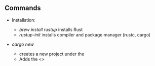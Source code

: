 ## Commands
* Installation:
  * _brew install rustup_ installs Rust
  * _rustup-init_ installs compiler and package manager (rustc, cargo)

* _cargo new <NAME>_
  * creates a new project under the <NAME>
  * Adds the <>